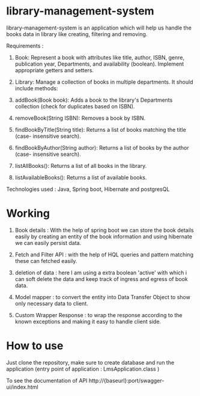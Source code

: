 # library-management-system

library-management-system is an application which will help us handle the books data in library like creating, filtering
and removing.

Requirements :

1. Book: Represent a book with attributes like title, author, ISBN, genre, publication year,
   Departments, and availability (boolean). Implement appropriate getters and setters.

2. Library: Manage a collection of books in multiple departments. It should include
   methods:

3. addBook(Book book): Adds a book to the library's Departments collection (check for
   duplicates based on ISBN).

4. removeBook(String ISBN): Removes a book by ISBN.

5. findBookByTitle(String title): Returns a list of books matching the title (case-
   insensitive search).

6. findBookByAuthor(String author): Returns a list of books by the author (case-
   insensitive search).

7. listAllBooks(): Returns a list of all books in the library.

8. listAvailableBooks(): Returns a list of available books.

Technologies used : Java, Spring boot, Hibernate and postgresQL

# Working

1. Book details : With the help of spring boot we can store the book details easily by creating an entity
                    of the book information and using hibernate we can easily persist data.

2. Fetch and Filter API : with the help of HQL queries and pattern matching these can fetched easily.

3. deletion of data : here I am using a extra boolean 'active' with which i can soft delete the data and 
                        keep track of ingress and egress of book data.

4. Model mapper : to convert the entity into Data Transfer Object to show only necessary data to client.

5. Custom Wrapper Response : to wrap the response according to the known exceptions and making it easy to 
                            handle client side.

# How to use

Just clone the repository, make sure to create database and run the application
(entry point of application : LmsApplication.class )

To see the documentation of API http://{baseurl}:port/swagger-ui/index.html

